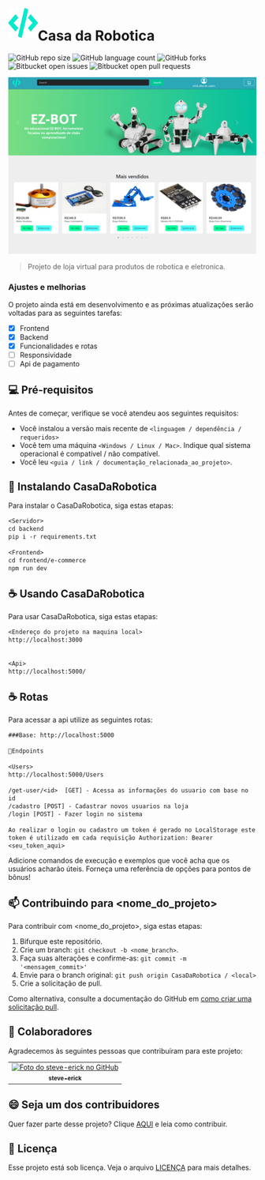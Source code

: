 <img align="left" src="logo.webp" width=60px alt="Exemplo imagem">
<h1>  Casa da Robotica</h1>

![GitHub repo size](https://img.shields.io/github/repo-size/steve-erick/CasaDaRobotica?style=for-the-badge)
![GitHub language count](https://img.shields.io/github/languages/count/steve-erick/CasaDaRobotica?style=for-the-badge)
![GitHub forks](https://img.shields.io/github/forks/steve-erick/CasaDaRobotica?style=for-the-badge)
![Bitbucket open issues](https://img.shields.io/bitbucket/issues/steve-erick/CasaDaRobotica?style=for-the-badge)
![Bitbucket open pull requests](https://img.shields.io/bitbucket/pr-raw/steve-erick/CasaDaRobotica?style=for-the-badge)

<img src="template.png" alt="Exemplo imagem">

> Projeto de loja virtual para produtos de robotica e eletronica.

### Ajustes e melhorias

O projeto ainda está em desenvolvimento e as próximas atualizações serão voltadas para as seguintes tarefas:

- [x] Frontend
- [x] Backend
- [x] Funcionalidades e rotas
- [ ] Responsividade
- [ ] Api de pagamento

## 💻 Pré-requisitos

Antes de começar, verifique se você atendeu aos seguintes requisitos:

- Você instalou a versão mais recente de `<linguagem / dependência / requeridos>`
- Você tem uma máquina `<Windows / Linux / Mac>`. Indique qual sistema operacional é compatível / não compatível.
- Você leu `<guia / link / documentação_relacionada_ao_projeto>`.

## 🚀 Instalando CasaDaRobotica

Para instalar o CasaDaRobotica, siga estas etapas:
```
<Servidor>
cd backend
pip i -r requirements.txt

<Frontend>
cd frontend/e-commerce
npm run dev
```

## ☕ Usando CasaDaRobotica

Para usar CasaDaRobotica, siga estas etapas:

```
<Endereço do projeto na maquina local>
http://localhost:3000


<Api>
http://localhost:5000/
```


## ☕ Rotas

Para acessar a api utilize as seguintes rotas:

```
###Base: http://localhost:5000

📍Endpoints

<Users>
http://localhost:5000/Users

/get-user/<id>  [GET] - Acessa as informações do usuario com base no id
/cadastro [POST] - Cadastrar novos usuarios na loja
/login [POST] - Fazer login no sistema

Ao realizar o login ou cadastro um token é gerado no LocalStorage este token é utilizado em cada requisição Authorization: Bearer <seu_token_aqui>

```
Adicione comandos de execução e exemplos que você acha que os usuários acharão úteis. Forneça uma referência de opções para pontos de bônus!

## 📫 Contribuindo para <nome_do_projeto>

Para contribuir com <nome_do_projeto>, siga estas etapas:

1. Bifurque este repositório.
2. Crie um branch: `git checkout -b <nome_branch>`.
3. Faça suas alterações e confirme-as: `git commit -m '<mensagem_commit>'`
4. Envie para o branch original: `git push origin CasaDaRobotica / <local>`
5. Crie a solicitação de pull.

Como alternativa, consulte a documentação do GitHub em [como criar uma solicitação pull](https://help.github.com/en/github/collaborating-with-issues-and-pull-requests/creating-a-pull-request).

## 🤝 Colaboradores

Agradecemos às seguintes pessoas que contribuíram para este projeto:

<table>
  <tr>
    <td align="center">
      <a href="#" title="defina o título do link">
          <img src="https://avatars.githubusercontent.com/steve-erick" width="100px;" alt="Foto do steve-erick no GitHub"/><br>
        <sub>
          <b>steve-erick</b>
        </sub>
      </a>
    </td>
  </tr>
</table>

## 😄 Seja um dos contribuidores

Quer fazer parte desse projeto? Clique [AQUI](CONTRIBUTING.md) e leia como contribuir.

## 📝 Licença

Esse projeto está sob licença. Veja o arquivo [LICENÇA](LICENSE.md) para mais detalhes.
